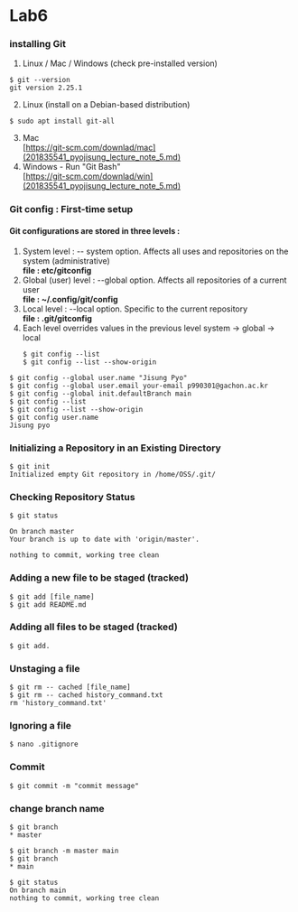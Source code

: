 # Lab6

### installing Git
1. Linux / Mac / Windows (check pre-installed version)
<pre><code>$ git --version
git version 2.25.1
</code></pre>
2. Linux (install on a Debian-based distribution)
<pre><code>$ sudo apt install git-all 
</code></pre>
3. Mac   
[https://git-scm.com/downlad/mac](201835541_pyojisung_lecture_note_5.md)
4. Windows - Run "Git Bash"   
[https://git-scm.com/downlad/win](201835541_pyojisung_lecture_note_5.md)

### Git config : First-time setup
#### Git configurations are stored in three levels :
1. System level : -- system option. Affects all uses and repositories on the system (administrative)   
**file : etc/gitconfig**
2. Global (user) level : --global option. Affects all repositories of a current user   
**file : ~/.config/git/config**
3. Local level : --local option. Specific to the current repository   
**file : .git/gitconfig**
4. Each level overrides values in the previous level system -> global -> local
   <pre><code>$ git config --list
   $ git config --list --show-origin
   </code></pre>

<pre><code>$ git config --global user.name "Jisung Pyo"
$ git config --global user.email your-email p990301@gachon.ac.kr
$ git config --global init.defaultBranch main
$ git config --list
$ git config --list --show-origin
$ git config user.name
Jisung pyo
</code></pre>

### Initializing a Repository in an Existing Directory
<pre><code>$ git init
Initialized empty Git repository in /home/OSS/.git/
</code></pre>

### Checking Repository Status
<pre><code>$ git status

On branch master
Your branch is up to date with 'origin/master'.

nothing to commit, working tree clean
</code></pre>

### Adding a new file to be staged (tracked)
<pre><code>$ git add [file_name]
$ git add README.md
</code></pre>

### Adding all files to be staged (tracked)
<pre><code>$ git add.
</code></pre>

### Unstaging a file
<pre><code>$ git rm -- cached [file_name]
$ git rm -- cached history_command.txt
rm 'history_command.txt'
</code></pre>

### Ignoring a file
<pre><code>$ nano .gitignore
</code></pre>

### Commit
<pre><code>$ git commit -m "commit message"
</code></pre>

### change branch name
<pre><code>$ git branch
* master

$ git branch -m master main
$ git branch
* main

$ git status
On branch main
nothing to commit, working tree clean
</code></pre>
